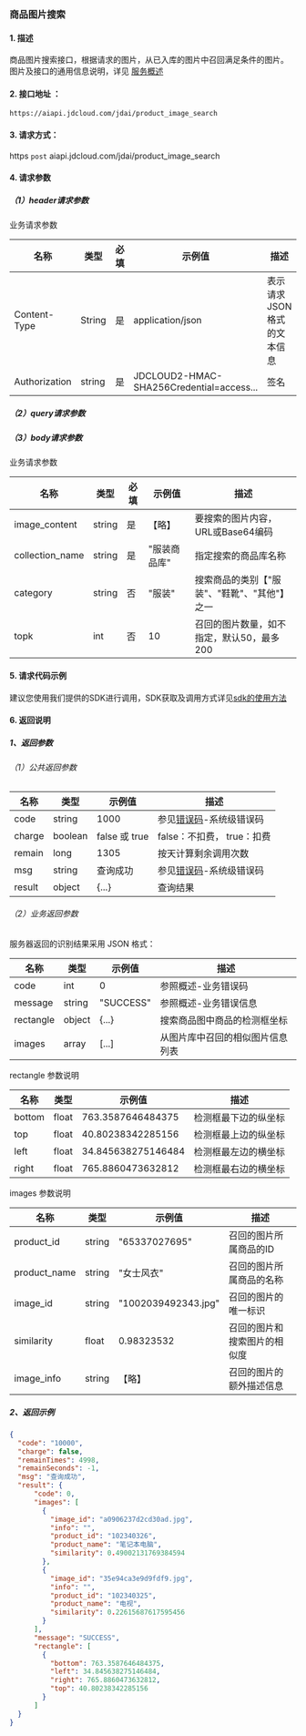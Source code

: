 ### 商品图片搜索

#### 1. 描述

商品图片搜索接口，根据请求的图片，从已入库的图片中召回满足条件的图片。<br>
图片及接口的通用信息说明，详见 [服务概述](api-reference.md)

#### 2. 接口地址 ：

```
https://aiapi.jdcloud.com/jdai/product_image_search
```

#### 3. 请求方式：

https `post` aiapi.jdcloud.com/jdai/product_image_search

#### 4. 请求参数

##### （1）header请求参数
业务请求参数

名称 | 类型 | 必填 | 示例值 | 描述
------|------|-----|-----|-----
Content-Type | String | 是 | application/json| 表示请求JSON格式的文本信息
Authorization | string | 是 | JDCLOUD2-HMAC-SHA256Credential=access... | 签名

##### （2）query请求参数

##### （3）body请求参数

业务请求参数

名称 | 类型 | 必填 | 示例值 | 描述
------|-----|-----|-----|-----
image_content | string | 是 | 【略】 | 要搜索的图片内容，URL或Base64编码
collection_name | string | 是 | "服装商品库" | 指定搜索的商品库名称
category | string | 否 | "服装" | 搜索商品的类别【"服装"、"鞋靴"、"其他"】之一
topk | int | 否 | 10 | 召回的图片数量，如不指定，默认50，最多200

#### 5. 请求代码示例
建议您使用我们提供的SDK进行调用，SDK获取及调用方式详见[sdk的使用方法](../Operation-Guide/Use-Sdk.md)

#### 6. 返回说明
##### 1、返回参数

###### （1）公共返回参数

名称 | 类型 | 示例值 | 描述
------|------|-----|-----
code | string | 1000 | 参见[错误码](Error-Code.md)-系统级错误码
charge | boolean | false 或 true | false：不扣费， true：扣费
remain | long | 1305 | 按天计算剩余调用次数
msg | string | 查询成功 | 参见[错误码](Error-Code.md)-系统级错误码
result | object | {...} | 查询结果


###### （2）业务返回参数
服务器返回的识别结果采用 JSON 格式：

名称 | 类型 | 示例值 | 描述
------|-----|-----|-----
code| int | 0 | 参照概述-业务错误码
message | string | "SUCCESS" | 参照概述-业务错误信息
rectangle | object | {...} | 搜索商品图中商品的检测框坐标
images | array | [...] | 从图片库中召回的相似图片信息列表

rectangle 参数说明

名称 | 类型 | 示例值 | 描述
------|-----|-----|-----
bottom | float | 763.3587646484375 | 检测框最下边的纵坐标
top | float | 40.80238342285156 | 检测框最上边的纵坐标
left | float | 34.845638275146484 | 检测框最左边的横坐标
right | float | 765.8860473632812 | 检测框最右边的横坐标

images 参数说明

名称 | 类型 | 示例值 | 描述
------|-----|-----|-----
product_id | string | "65337027695" | 召回的图片所属商品的ID
product_name | string | "女士风衣" | 召回的图片所属商品的名称
image_id | string | "1002039492343.jpg" | 召回的图片的唯一标识
similarity | float | 0.98323532 | 召回的图片和搜索图片的相似度
image_info | string | 【略】| 召回的图片的额外描述信息

##### 2、返回示例

```JSON
{
  "code": "10000",
  "charge": false,
  "remainTimes": 4998,
  "remainSeconds": -1,
  "msg": "查询成功",
  "result": {
      "code": 0,
      "images": [
        {
          "image_id": "a0906237d2cd30ad.jpg",
          "info": "",
          "product_id": "102340326",
          "product_name": "笔记本电脑",
          "similarity": 0.49002131769384594
        },
        {
          "image_id": "35e94ca3e9d9fdf9.jpg",
          "info": "",
          "product_id": "102340325",
          "product_name": "电视",
          "similarity": 0.22615687617595456
        }
      ],
      "message": "SUCCESS",
      "rectangle": [
        {
          "bottom": 763.3587646484375,
          "left": 34.845638275146484,
          "right": 765.8860473632812,
          "top": 40.80238342285156
        }
      ]
  }
}
```